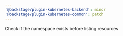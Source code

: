 ```yaml
---
'@backstage/plugin-kubernetes-backend': minor
'@backstage/plugin-kubernetes-common': patch
---
```


Check if the namespace exists before listing resources
